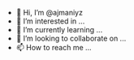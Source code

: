 - 👋 Hi, I’m @ajmaniyz
- 👀 I’m interested in ...
- 🌱 I’m currently learning ...
- 💞️ I’m looking to collaborate on ...
- 📫 How to reach me ...

<!---
ajmaniyz/ajmaniyz is a ✨ special ✨ repository because its `README.md` (this file) appears on your GitHub profile.
You can click the Preview link to take a look at your changes.
--->
